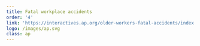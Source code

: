 ```yaml
---
title: Fatal workplace accidents
order: '4'
link: 'https://interactives.ap.org/older-workers-fatal-accidents/index.html'
logo: /images/ap.svg
class: ap
---
```



